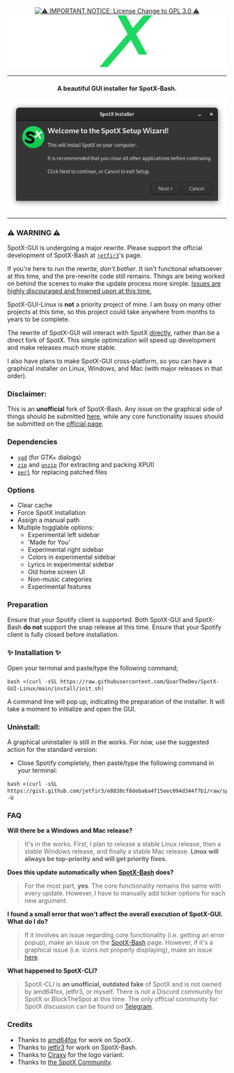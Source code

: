 <div align="center">
  <a href="https://github.com/QuarTheDev/SpotX-GUI-Linux/blob/main/LICENSE">
    <img src="https://media.discordapp.net/attachments/1124590893370986526/1143053694494056518/F8JwTtsLXvnq93qBTKNpXj5EZXuvrqpq.png" alt="⚠️ IMPORTANT NOTICE: License Change to GPL 3.0 ⚠️">
  </a>
</div>

<div align="center">
  <a href="https://github.com/QuarTheDev/SpotX-GUI-Linux">
    <img src="https://raw.githubusercontent.com/QuarTheDev/SpotX-GUI-Linux/rewrite/.github/images/logo.png" alt="SpotX Logo">
  </a>
</div>

<hr>

<h4 align="center">A <strong>beautiful</strong> GUI installer for SpotX-Bash.</h4>

<div align="center">
  <a href="https://github.com/QuarTheDev/SpotX-GUI-Linux">
    <img src="https://raw.githubusercontent.com/QuarTheDev/SpotX-GUI-Linux/rewrite/.github/images/preview1.png" alt="Preview Image">
  </a>
</div>

---

### ⚠️ WARNING ⚠️

SpotX-GUI is undergoing a major rewrite. Please support the official development of SpotX-Bash at [`jetfir3`](https://github.com/jetfir3/SpotX-Bash)'s page.

If you're here to run the rewrite, *don't bother*. It isn't functional whatsoever at this time, and the pre-rewrite code still remains. Things are being worked on behind the scenes to make the update process more simple. <ins>Issues are highly discouraged and frowned upon at this time.</ins>

SpotX-GUI-Linux is **not** a priority project of mine. I am busy on many other projects at this time, so this project could take anywhere from months to years to be complete.

The rewrite of SpotX-GUI will interact with SpotX <ins>directly</ins>, rather than be a direct fork of SpotX. This simple optimization will speed up development and make releases much more stable.

I also have plans to make SpotX-GUI cross-platform, so you can have a graphical installer on Linux, Windows, and Mac (with major releases in that order).

### Disclaimer:

This is an **unofficial** fork of SpotX-Bash. Any issue on the graphical side of things should be submitted [here](https://github.com/QuarTheDev/SpotX-GUI-Linux/issues/new/choose), while any core functionality issues should be submitted on the [official page](https://github.com/jetfir3/SpotX-Bash).

### Dependencies

- <a href="https://howtoinstall.co/en/yad" title="Tip: run 'sudo apt install yad' to install.">`yad`</a> (for GTK+ dialogs)
- <a href="https://howtoinstall.co/en/zip" title="Tip: run 'sudo apt install zip' to install.">`zip`</a> and <a href="https://howtoinstall.co/en/unzip" title="Tip: run 'sudo apt install unzip' to install.">`unzip`</a> (for extracting and packing XPUI)
- <a href="https://howtoinstall.co/en/perl" title="Tip: run 'sudo apt install perl' to install.">`perl`</a> for replacing patched files

### Options

- Clear cache
- Force SpotX installation
- Assign a manual path
- Multiple togglable options:
  - Experimental left sidebar
  - 'Made for You'
  - Experimental right sidebar
  - Colors in experimental sidebar
  - Lyrics in experimental sidebar
  - Old home screen UI
  - Non-music categories
  - Experimental features

### Preparation
Ensure that your Spotify client is supported. Both SpotX-GUI and SpotX-Bash **do not** support the snap release at this time. Ensure that your Spotify client is fully closed before installation.

### ✨ **Installation** ✨

Open your terminal and paste/type the following command;
```
bash <(curl -sSL https://raw.githubusercontent.com/QuarTheDev/SpotX-GUI-Linux/main/install/init.sh)
```
A command line will pop up, indicating the preparation of the installer. It will take a moment to initialize and open the GUI.

### Uninstall:

A graphical uninstaller is still in the works. For now, use the suggested action for the standard version:

- Close Spotify completely, then paste/type the following command in your terminal:
```
bash <(curl -sSL https://gist.github.com/jetfir3/e8830cf8deba6a4f15eec094d344f7b1/raw/spotx.sh) -U
```
<!--
Placeholder for future graphical uninstaller:

If you do not wish for another graphical installer, you can alternatively paste/type the following in your terminal to uninstall SpotX:
```
bash <(curl -sSL https://raw.githubusercontent.com/QuarTheDev/SpotX-GUI-Linux/main/uninstall/init.sh)
```
-->

### FAQ

**Will there be a Windows and Mac release?**
> It's in the works. First, I plan to release a stable Linux release, then a stable Windows release, and finally a stable Mac release. **Linux will always be top-priority and will get priority fixes.**

**Does this update automatically when [SpotX-Bash](https://github.com/jetfir3/SpotX-Bash) does?**
> For the most part, **yes**. The core functionality remains the same with every update. However, I have to manually add ticker options for each new argument.

**I found a small error that won't affect the overall execution of SpotX-GUI. What do I do?**
> If it involves an issue regarding core functionality (i.e. getting an error popup), make an issue on the [SpotX-Bash](https://github.com/jetfir3/SpotX-Bash/issues/new/choose) page. However, if it's a graphical issue (i.e. icons not properly displaying), make an issue [here](https://github.com/QuarTheDev/SpotX-GUI-Linux/issues/new/choose).

**What happened to SpotX-CLI?**
> SpotX-CLI is **an unofficial, outdated fake** of SpotX and is not owned by amd64fox, jetfir3, or myself.  There is not a Discord community for SpotX or BlockTheSpot at this time. The only official community for SpotX discussion can be found on [Telegram](https://t.me/SpotxCommunity).

### Credits

- Thanks to [amd64fox](https://github.com/amd64fox/spotx) for work on SpotX.
- Thanks to [jetfir3](https://github.com/jetfir3) for work on SpotX-Bash.
- Thanks to [Ciraxy](https://discordapp.com/users/300894605992394755/) for the logo variant.
- Thanks to [the SpotX Community](https://t.me/SpotxCommunity).